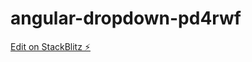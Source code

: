 # angular-dropdown-pd4rwf

[Edit on StackBlitz ⚡️](https://stackblitz.com/edit/angular-dropdown-pd4rwf)
